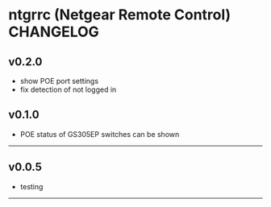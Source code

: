 
# ntgrrc (Netgear Remote Control) CHANGELOG

## v0.2.0

* show POE port settings
* fix detection of not logged in

## v0.1.0

* POE status of GS305EP switches can be shown

----

## v0.0.5

* testing 

----